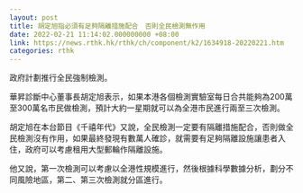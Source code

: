 ```yaml
---
layout: post
title: 胡定旭指必須有足夠隔離措施配合　否則全民檢測無作用
date: 2022-02-21 11:14:02.000000000 +08:00
link: https://news.rthk.hk/rthk/ch/component/k2/1634918-20220221.htm
categories: rthk
---
```


政府計劃推行全民強制檢測。

華昇診斷中心董事長胡定旭表示，如果本港各個檢測實驗室每日合共能夠為200萬至300萬名市民做檢測，預計大約一星期就可以為全港市民進行兩至三次檢測。

胡定旭在本台節目《千禧年代》又說，全民檢測一定要有隔離措施配合，否則做全民檢測沒有作用，如果最終發現有數萬人確診，就需要有足夠隔離設施讓患者入住，政府可以考慮租用大型郵輪作隔離設施。

他又說，第一次檢測可以考慮以全港性規模進行，然後根據科學數據分析，劃分不同風險地區，第二、第三次檢測就分區進行。
